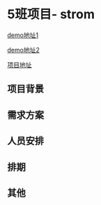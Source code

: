 # 5班项目- strom
[demo地址1](http://jrgapp.sinaapp.com/)

[demo地址2](http://strom.coding.io/)

[项目地址]()
## 项目背景

## 需求方案

## 人员安排

## 排期

## 其他
